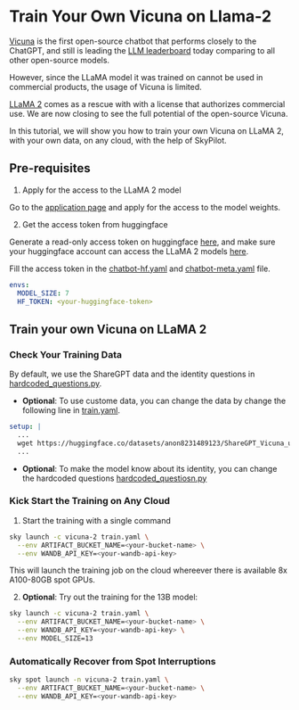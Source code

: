 # Train Your Own Vicuna on Llama-2

[Vicuna](https://lmsys.org/blog/2023-03-30-vicuna/) is the first open-source chatbot that performs closely to the ChatGPT, and still is leading the [LLM leaderboard](https://huggingface.co/spaces/lmsys/chatbot-arena-leaderboard) today comparing to all other open-source models.

However, since the LLaMA model it was trained on cannot be used in commercial products, the usage of Vicuna is limited.

[LLaMA 2](https://github.com/facebookresearch/llama/tree/main) comes as a rescue with with a license that authorizes commercial use. We are now closing to see the full potential of the open-source Vicuna.

In this tutorial, we will show you how to train your own Vicuna on LLaMA 2, with your own data, on any cloud, with the help of SkyPilot.

## Pre-requisites

1. Apply for the access to the LLaMA 2 model

Go to the [application page](https://ai.meta.com/resources/models-and-libraries/llama-downloads/) and apply for the access to the model weights.


2. Get the access token from huggingface

Generate a read-only access token on huggingface [here](https://huggingface.co/settings/token), and make sure your huggingface account can access the LLaMA 2 models [here](https://huggingface.co/meta-llama/Llama-2-7b-chat/tree/main).

Fill the access token in the [chatbot-hf.yaml](chatbot-hf.yaml) and [chatbot-meta.yaml](chatbot-meta.yaml) file.
```yaml
envs:
  MODEL_SIZE: 7
  HF_TOKEN: <your-huggingface-token>
```

## Train your own Vicuna on LLaMA 2


### Check Your Training Data

  By default, we use the ShareGPT data and the identity questions in [hardcoded_questions.py](./scripts/hardcoded_questions.py). 

  * **Optional**: To use custome data, you can change the data by change the following line in [train.yaml](train.yaml).

  ```yaml
  setup: |
    ...
    wget https://huggingface.co/datasets/anon8231489123/ShareGPT_Vicuna_unfiltered/resolve/main/ShareGPT_V3_unfiltered_cleaned_split.json  -O $HOME/data/sharegpt.json
    ...
  ```

  * **Optional**: To make the model know about its identity, you can change the hardcoded questions [hardcoded_questiosn.py](./scripts/hardcoded_questions.py)

### Kick Start the Training on Any Cloud

1. Start the training with a single command

  ```bash
  sky launch -c vicuna-2 train.yaml \
    --env ARTIFACT_BUCKET_NAME=<your-bucket-name> \
    --env WANDB_API_KEY=<your-wandb-api-key>
  ```

This will launch the training job on the cloud whereever there is available 8x A100-80GB spot GPUs. 

2. **Optional**: Try out the training for the 13B model:

  ```bash
  sky launch -c vicuna-2 train.yaml \
    --env ARTIFACT_BUCKET_NAME=<your-bucket-name> \
    --env WANDB_API_KEY=<your-wandb-api-key> \
    --env MODEL_SIZE=13
  ```

### Automatically Recover from Spot Interruptions

```bash
sky spot launch -n vicuna-2 train.yaml \
  --env ARTIFACT_BUCKET_NAME=<your-bucket-name> \
  --env WANDB_API_KEY=<your-wandb-api-key>
```

